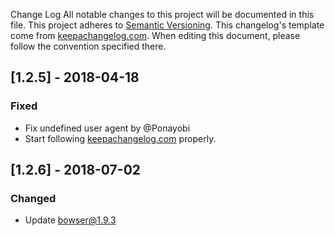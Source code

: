 Change Log
All notable changes to this project will be documented in this file.
This project adheres to [Semantic Versioning](http://semver.org/).
This changelog's template come from [keepachangelog.com](http://keepachangelog.com/). When editing this document, please follow the convention specified there.

## [1.2.5] - 2018-04-18
### Fixed
- Fix undefined user agent by @Ponayobi
- Start following [keepachangelog.com](http://keepachangelog.com/) properly.

## [1.2.6] - 2018-07-02
### Changed
- Update bowser@1.9.3
